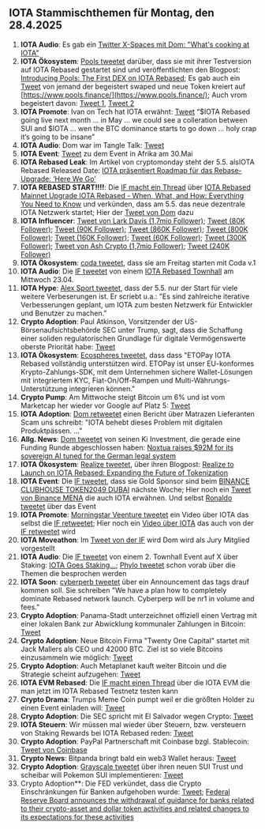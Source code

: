 ## IOTA Stammischthemen für Montag, den 28.4.2025

1. **IOTA Audio**: Es gab ein [Twitter X-Spaces mit Dom: "What's cooking at IOTA"](https://x.com/pukecast/status/1914370147399455045)
2. **IOTA Ökosystem**: [Pools tweetet](https://x.com/PoolsFinance/status/1914633031823819111) darüber, dass sie mit ihrer Testversion auf IOTA Rebased gestartet sind und veröffentlichten den Blogpost: [Introducing Pools: The First DEX on IOTA Rebased](https://medium.com/@Pools_Finance/introducing-pools-the-first-dex-on-iota-rebased-0d020eea6957); Es gab auch ein [Tweet](https://x.com/IotaRebased/status/1914647885326561566) von jemand der begeistert swaped und neue Token kreiert auf [https://www.pools.finance/](https://www.pools.finance/); Auch vrom begeistert davon: [Tweet 1](https://x.com/Vrom14286662/status/1915040820731818276), [Tweet 2](https://x.com/Vrom14286662/status/1915042981008253115)
3. **IOTA Promote**: Ivan on Tech hat IOTA erwähnt: [Tweet](https://x.com/GMZeusINV/status/1914617892580086220) “$IOTA Rebased going live next month … in May … we could see a colleration between SUI and $IOTA … wen the BTC dominance starts to go down … holy crap it‘s going to be insane”
4. **IOTA Audio**: Dom war im Tangle Talk: [Tweet](https://x.com/tangle_talk/status/1862525544153161936)
5. **IOTA Event**: [Tweet](https://x.com/dx5ve/status/1914565976940573166) zu dem Event in Afrika am 30.Mai
6. **IOTA Rebased Leak**: Im Artikel von cryptomonday steht der 5.5. alsIOTA Rebased Released Date: [IOTA präsentiert Roadmap für das Rebase-Upgrade: ‘Here We Go’](https://cryptomonday.de/news/2025/04/22/iota-praesentiert-roadmap-fuer-das-rebase-upgrade-here-we-go/)
7. **IOTA REBASED START!!!!**: Die [IF macht ein Thread](https://x.com/iota/status/1914665629673574520) über [IOTA Rebased Mainnet Upgrade IOTA Rebased - When, What, and How: Everything You Need to Know](https://blog.iota.org/rebased-mainnet-upgrade/) und verkünden, dass am 5.5. das neue dezentrale IOTA Netzwerk startet; Hier der [Tweet von Dom](https://x.com/DomSchiener/status/1914672120488935835) dazu
8. **IOTA Influencer**: [Tweet von Lark Davis (1,7mio Follower)](https://x.com/TheCryptoLark/status/1914613076915060758); [Tweet (80K Follower)](https://x.com/JoeParys/status/1914731248645509124); [Tweet (90K Follower)](https://x.com/Utoday_en/status/1914705399049052393); [Tweet (860K Follower)](https://x.com/MartiniGuyYT/status/1914755760539500809); [Tweet (800K Follower)](https://x.com/ibcig/status/1914995228311949659); [Tweet (160K Follower)](https://x.com/Overdose_AI/status/1914922025979686942); [Tweet (60K Follower)](https://x.com/blazing420s/status/1914948480033853901); [Tweet (300K Follower)](https://x.com/ByCoinvo/status/1914720238517551575); [Tweet von Ash Crypto (1,7mio Follower)](https://x.com/Ashcryptoreal/status/1915038147227853218); [Tweet (240K Follower)](https://x.com/MasonVersluis/status/1915490702810828978)
9. **IOTA Ökosystem**: [coda tweetet](https://x.com/coda_digital/status/1914670775631491080), dass sie am Freitag starten mit Coda v.1
10. **IOTA Audio**: Die [IF tweetet](https://x.com/iota/status/1914665662607155367) von einem [IOTA Rebased Townhall](https://x.com/i/broadcasts/1zqJVjzbPvpJB) am Mittwoch 23.04.
11. **IOTA Hype**: [Alex Sport tweetet](https://x.com/alexsporn/status/1914669330593128765), dass der 5.5. nur der Start für viele weitere Verbeserungen ist. Er scriebt u.a.: "Es sind zahlreiche iterative Verbesserungen geplant, um IOTA zum besten Netzwerk für Entwickler und Benutzer zu machen."
12. **Crypto Adoption**: Paul Atkinson, Vorsitzender der US-Börsenaufsichtsbehörde SEC unter Trump, sagt, dass die Schaffung einer soliden regulatorischen Grundlage für digitale Vermögenswerte oberste Priorität habe: [Tweet](https://x.com/BTC_Archive/status/1914798424139932064)
13. **IOTA Ökosystem**: [Ecospheres tweetet](https://x.com/ETOSPHERES/status/1914979501529763895), dass dass "ETOPay IOTA Rebased vollständig unterstützen wird. ETOPay ist unser EU-konformes Krypto-Zahlungs-SDK, mit dem Unternehmen sichere Wallet-Lösungen mit integriertem KYC, Fiat-On/Off-Rampen und Multi-Währungs-Unterstützung integrieren können."
14. **Crypto Pump**: Am Mittwoche steigt Bitcoin um 6% und ist vom Marketcap her wieder vor Google auf Platz 5: [Tweet](https://x.com/BitcoinMagazine/status/1914963956164075744)
15. **IOTA Adoption**: [Dom retweetet](https://x.com/DomSchiener/status/1914975564709998631) einen Bericht über Matrazen Lieferanten Scam uns schreibt: "IOTA behebt dieses Problem mit digitalen Produktpässen. ..."
16. **Allg. News**: [Dom tweetet](https://x.com/DomSchiener/status/1915014862909907279) von seinen Ki Investment, die gerade eine Funding Runde abgeschlossen haben: [Noxtua raises $92M for its sovereign AI tuned for the German legal system](https://techcrunch.com/2025/04/22/noxtua-raises-92m-for-its-sovereign-ai-tuned-for-the-german-legal-system/)
17. **IOTA Ökosystem**: [Realize tweetet](https://x.com/realizefinance/status/1915024673932206094), über ihren Blogpost: [Realize to Launch on IOTA Rebased: Expanding the Future of Tokenization](https://blog.realizeassets.com/realize-to-launch-on-iota-rebased-expanding-the-future-of-tokenization/)
18. **IOTA Event**: Die [IF tweetet](https://x.com/iota/status/1915027889529012389), dass sie Gold Sponsor sind beim [BINANCE CLUBHOUSE TOKEN2049 DUBAI](https://www.binance.com/en/events/BinanceCH) nächste Woche; Hier noch ein [Tweet von Binance MENA](https://x.com/BinanceArabic/status/1915012811895328783) die auch IOTA erwähnen. Und selbst [Ronaldo tweetet](https://x.com/Cristiano/status/1914982579465281859) über das Event
19. **IOTA Promote**: [Morningstar Veenture tweetet](https://x.com/Morningstar_VC/status/1915049261655576790) ein Video über IOTA das selbst die [IF retweetet](https://x.com/iota/status/1915055476729135378); Hier noch ein [Video über IOTA](https://x.com/megbzk/status/1915490639808258175) das auch von der [IF retweetet](https://x.com/iota/status/1915686754725536113) wird
20. **IOTA Moveathon**: Im [Tweet von der IF]() wird Dom wird als Jury Mitglied vorgestellt
21. **IOTA Audio**: Die [IF tweetet](https://x.com/iota/status/1915092061826519166) von einem 2. Townhall Event auf X über Staking: [IOTA Goes Staking...](https://x.com/i/spaces/1YqKDZbzzkDJV); [Phylo tweetet](https://x.com/PhyloIota/status/1915180452132119037) schon vorab über die Themen die besprochen werden
22. **IOTA Soon**: [cyberperb tweetet](https://x.com/cyberperp/status/1915133206292283422) über ein Announcement das tags drauf kommen soll. Sie schreiben "We have a plan how to completely dominate Rebased network launch. Cyberperp will be nr1 in volume and fees."
23. **Crypto Adoption**: Panama-Stadt unterzeichnet offiziell einen Vertrag mit einer lokalen Bank zur Abwicklung kommunaler Zahlungen in Bitcoin: [Tweet](https://x.com/BitcoinMagazine/status/1915208418840674809)
24. **Crypto Adoption**: Neue Bitcoin Firma "Twenty One Capital" startet mit Jack Mallers als CEO und 42000 BTC. Ziel ist so viele Bitcoins einzusammeln wie möglich: [Tweet](https://x.com/blocktrainer/status/1915045895307202945)
25. **Crypto Adoption**: Auch Metaplanet kauft weiter Bitcoin und die Strategie scheint aufzugehen: [Tweet](https://x.com/blocktrainer/status/1915324925948420144)
26. **IOTA EVM Rebased**: Die [IF macht einen Thread](https://x.com/iota/status/1915299677051769120) über die IOTA EVM die man jetzt im IOTA Rebased Testnetz testen kann
27. **Crypto Drama**: Trumps Meme Coin pumpt weil er die größten Holder zu einen Event einladen will: [Tweet](https://x.com/KobeissiLetter/status/1915131779486282194)
28. **Crypto Adoption**: Die SEC spricht mit El Salvador wegen Crypto: [Tweet](https://x.com/RWAwatchlist_/status/1915394400185733629)
29. **IOTA Steuern**: Wir müssen mal wieder über Steuern, bzw. versteuern von Staking Rewards bei IOTA Rebased reden: [Tweet](https://x.com/IOTA_TCG/status/1915400948173705515)
30. **Crypto Adoption**: PayPal Partnerschaft mit Coinbase bzgl. Stablecoin: [Tweet von Coinbase](https://x.com/coinbase/status/1915392709579178484)
31. **Crypto News**: Bitpanda bringt bald ein web3 Wallet heraus: [Tweet](https://x.com/VSN_Unofficial/status/1915378287011910068)
32. **Crypto Adoption**: [Grayscale tweetet](https://x.com/Grayscale/status/1915100607939322104) über ihren neuen SUI Trust und scheibar will Pokemon SUI implementieren: [Tweet]()
33. Crypto Adoption**: Die FED verkündet, dass die Crypto Einschränkungen für Banken aufgehoben wurde: [Tweet](https://x.com/federalreserve/status/1915519104435224895); [Federal Reserve Board announces the withdrawal of guidance for banks related to their crypto-asset and dollar token activities and related changes to its expectations for these activities](https://www.federalreserve.gov/newsevents/pressreleases/bcreg20250424a.htm)

